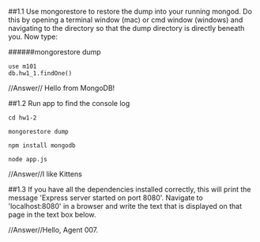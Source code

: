 ##1.1
Use mongorestore to restore the dump into your running mongod. Do this by opening a terminal window (mac) or cmd window (windows) and navigating to the directory so that the dump directory is directly beneath you. Now type:



######mongorestore dump

    use m101
    db.hw1_1.findOne()

//Answer// Hello from MongoDB!

##1.2
Run app to find the console log

    cd hw1-2

    mongorestore dump

    npm install mongodb

    node app.js

//Answer//I like Kittens

##1.3
If you have all the dependencies installed correctly, this will print the message 'Express server started on port 8080'. Navigate to 'localhost:8080' in a browser and write the text that is displayed on that page in the text box below.


//Answer//Hello, Agent 007.